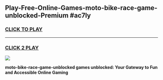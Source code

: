 
## Play-Free-Online-Games-moto-bike-race-game-unblocked-Premium #ac7ly
<h3>
<a href="https://premium.freeplayer.one?title=moto-bike-race-game-unblocked&ref=8M">CLICK TO PLAY</a></h3>
<hr>

<h3>
<a href="https://premium.freeplayer.one?title=moto-bike-race-game-unblocked&ref=8M">CLICK 2 PLAY</a>
  
</h3>

<a href="https://premium.freeplayer.one?title=moto-bike-race-game-unblocked&ref=8M"><img src="https://clearcache.store/games.png"></a>


**moto-bike-race-game-unblocked games unblocked: Your Gateway to Fun and Accessible Online Gaming**
